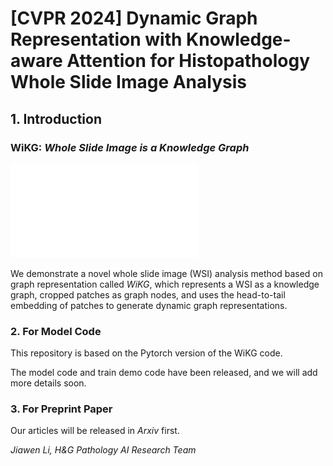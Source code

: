 # [CVPR 2024] Dynamic Graph Representation with Knowledge-aware Attention for Histopathology Whole Slide Image Analysis
## 1. Introduction
### WiKG: *Whole Slide Image is a **K**nowledge Graph*

![WiKG Framework](figs/main.pdf "The framework of our proposed method for WSI analysis, including patch feature extraction, dynamic edge construction based on head and tail embeddings, graph representation learning, and the prediction of WSIs.")

We demonstrate a novel whole slide image (WSI) analysis method based on graph representation called *WiKG*, which represents a WSI as a knowledge graph, cropped patches as graph nodes, and uses the head-to-tail embedding of patches to generate dynamic graph representations. 

### 2. For Model Code
This repository is based on the Pytorch version of the WiKG code. 

The model code and train demo code have been released, and we will add more details soon.

### 3. For Preprint Paper
Our articles will be released in *Arxiv* first.



*Jiawen Li, H&G Pathology AI Research Team*

